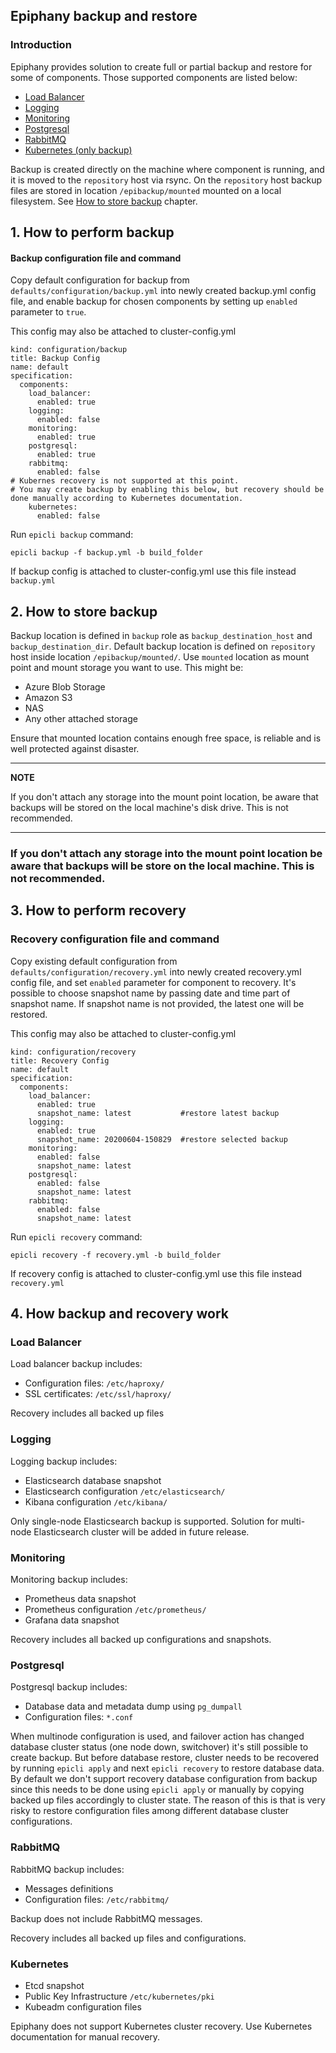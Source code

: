 ## Epiphany backup and restore

### Introduction

Epiphany provides solution to create full or partial backup and restore for some of components. Those supported components are listed below:

- [Load Balancer](#load-balancer)
- [Logging](#logging)
- [Monitoring](#monitoring)
- [Postgresql](#postgresql)
- [RabbitMQ](#rabbitmq)
- [Kubernetes (only backup)](#kubernetes)

Backup is created directly on the machine where component is running, and it is moved to the ``repository`` host via rsync. On the ``repository`` host backup files are stored in location ``/epibackup/mounted`` mounted on a local filesystem. 
See [How to store backup](#2-How-to-store-backup) chapter.

## 1. How to perform backup

#### Backup configuration file and command

Copy default configuration for backup from ``defaults/configuration/backup.yml`` into newly created backup.yml config file, and enable backup for chosen components by setting up ``enabled`` parameter to ``true``.

This config may also be attached to cluster-config.yml

```
kind: configuration/backup
title: Backup Config
name: default
specification:
  components:
    load_balancer:
      enabled: true
    logging:
      enabled: false
    monitoring:
      enabled: true
    postgresql:
      enabled: true
    rabbitmq:
      enabled: false
# Kubernes recovery is not supported at this point.
# You may create backup by enabling this below, but recovery should be done manually according to Kubernetes documentation.
    kubernetes:
      enabled: false
```

Run ``epicli backup`` command:
```
epicli backup -f backup.yml -b build_folder
```

If backup config is attached to cluster-config.yml use this file instead ``backup.yml``

## 2. How to store backup

Backup location is defined in ``backup`` role as ``backup_destination_host`` and ``backup_destination_dir``.
Default backup location is defined on ``repository`` host inside location ``/epibackup/mounted/``.
Use ``mounted`` location as mount point and mount storage you want to use. This might be:
- Azure Blob Storage
- Amazon S3
- NAS
- Any other attached storage

Ensure that mounted location contains enough free space, is reliable and is well protected against disaster.

---
**NOTE**

If you don't attach any storage into the mount point location, be aware that backups will be stored on the local
machine's disk drive. This is not recommended.

---

### If you don't attach any storage into the mount point location be aware that backups will be store on the local machine. This is not recommended.

## 3. How to perform recovery

### Recovery configuration file and command

Copy existing default configuration from ``defaults/configuration/recovery.yml`` into newly created recovery.yml config file, and set ``enabled`` parameter for component to recovery. It's possible to choose snapshot name by passing date and time part of snapshot name. If snapshot name is not provided, the latest one will be restored.

This config may also be attached to cluster-config.yml

```
kind: configuration/recovery
title: Recovery Config
name: default
specification:
  components:
    load_balancer:
      enabled: true
      snapshot_name: latest           #restore latest backup
    logging:
      enabled: true
      snapshot_name: 20200604-150829  #restore selected backup
    monitoring:
      enabled: false
      snapshot_name: latest
    postgresql:
      enabled: false
      snapshot_name: latest
    rabbitmq:
      enabled: false
      snapshot_name: latest
```

Run ``epicli recovery`` command:

``epicli recovery -f recovery.yml -b build_folder``

If recovery config is attached to cluster-config.yml use this file instead ``recovery.yml``

## 4. How backup and recovery work

### Load Balancer

Load balancer backup includes:
- Configuration files: ``/etc/haproxy/``
- SSL certificates: ``/etc/ssl/haproxy/``

Recovery includes all backed up files


### Logging

Logging backup includes:
- Elasticsearch database snapshot
- Elasticsearch configuration ``/etc/elasticsearch/``
- Kibana configuration ``/etc/kibana/``

Only single-node Elasticsearch backup is supported. Solution for multi-node Elasticsearch cluster will be added in future release.

### Monitoring
Monitoring backup includes:
- Prometheus data snapshot
- Prometheus configuration ``/etc/prometheus/``
- Grafana data snapshot

Recovery includes all backed up configurations and snapshots.

### Postgresql
Postgresql backup includes:
- Database data and metadata dump using ``pg_dumpall``
- Configuration files: ``*.conf``

When multinode configuration is used, and failover action has changed database cluster status (one node down, switchover) it's still possible to create backup. But before database restore, cluster needs to be recovered by running ``epicli apply`` and next ``epicli recovery`` to restore database data.
By default we don't support recovery database configuration from backup since this needs to be done using ``epicli apply`` or manually by copying backed up files accordingly to cluster state. The reason of this is that is very risky to restore configuration files among different database cluster configurations.

### RabbitMQ
RabbitMQ backup includes:
- Messages definitions
- Configuration files: ``/etc/rabbitmq/``

Backup does not include RabbitMQ messages.

Recovery includes all backed up files and configurations.

### Kubernetes
- Etcd snapshot
- Public Key Infrastructure ``/etc/kubernetes/pki``
- Kubeadm configuration files

Epiphany does not support Kubernetes cluster recovery. Use Kubernetes documentation for manual recovery.